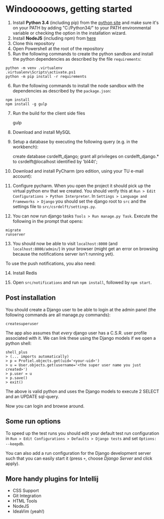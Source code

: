 # Windooooows, getting started

1. Install **Python 3.4** (including pip) from the [python site](https://www.python.org/downloads/release/python-343/) and make sure it's on your PATH by adding "C:/Python34/" to your PATH environmental variable or checking the option in the installation wizard.
2. Install **NodeJS** (including npm) from [here](https://nodejs.org/en/download/)
3. Clone this repository
4. Open Powershell at the root of the repository
5. Run the following commands to create the python sandbox and install the python dependencies
   as described by the file `requirements`:

```
python -m venv .virtualenv
.virtualenv\Scripts\activate.ps1
python -m pip install -r requirements
```

6. Run the following commands to install the node sandbox with the dependencies as described by the
   `package.json`:

```
npm install
npm install -g gulp
```

7. Run the build for the client side files

    gulp

8. Download and install MySQL

9. Setup a database by executing the following query (e.g. in the workbench):

    create database csrdelft_django; grant all privileges on csrdelft_django.* to csrdelft@localhost identified by 'bl44t';

10. Download and install PyCharm (pro edition, using your TU e-mail account):

11. Configure pycharm. When you open the project it should pick up the virtual python env that we
   created. You should verify this at `Run > Edit Configurations > Python Interpreter`.
   In `Settings > Language and Frameworks > Django` you should set the django root to `src`
   and the settings file to `src/csrdelft/settings.py`.

12. You can now run django tasks `Tools > Run manage.py Task`. Execute the following in the prompt
    that opens:

```
migrate
runserver
```

13. You should now be able to visit `localhost:8000` (and `localhost:8000/admin/`) in your browser
    (might get an error on browsing because the notifications server isn't running yet).

To use the push notifications, you also need:

14. Install Redis

15. Open `src/notifications` and run `npm install`, followed by `npm start`.

## Post installation

You should create a Django user to be able to login at the admin panel (the following commands are
all manage.py commands):

    createsuperuser

The app also assumes that *every* django user has a C.S.R. user profile associated with it.
We can link these using the Django models if we open a python shell:

    shell_plus
    > (... imports automatically)
    > p = Profiel.objects.get(uid='<your-uid>')
    > u = User.objects.get(username='<the super user name you just created>')
    > p.user = u
    > p.save()
    > exit()

The above is valid python and uses the Django models to execute 2 SELECT and an UPDATE sql-query.

Now you can login and browse around.

## Some run options

To speed up the test runs you should edit your default test run configuration in
`Run > Edit Configurations > Defaults > Django tests` and set `Options: --keepdb`.

You can also add a run configuration for the Django development server such that you can easily
start it (press `+`, choose *Django Server* and click apply).

## More handy plugins for Intellij

- CSS Support
- Git Integration
- HTML Tools
- NodeJS
- IdeaVim (yeah!)
